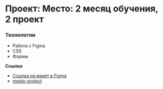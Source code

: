 # Проект: Место: 2 месяц обучения, 2 проект

### Технологии

* Работа с Figma
* CSS
* Формы

**Ссылки**

* [Ссылка на макет в Figma](https://www.figma.com/file/2cn9N9jSkmxD84oJik7xL7/JavaScript.-Sprint-4?node-id=0%3A1)
* [mesto-project](https://termit7000.github.io/mesto-project/)
